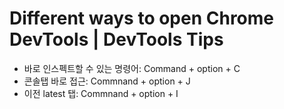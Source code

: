 # Different ways to open Chrome DevTools | DevTools Tips
- 바로 인스펙트할 수 있는 명령어: Command + option + C
- 콘솔탭 바로 접근: Commnand + option + J
- 이전 latest 탭: Commnand + option + I
